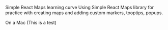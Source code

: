 Simple React Maps learning curve
Using Simple React Maps library for practice with creating maps and adding custom markers, tooptips, popups.

On a Mac (This is a test)